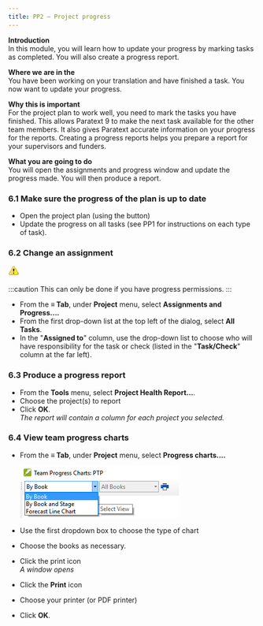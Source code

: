 ```yaml
---
title: PP2 – Project progress
---
```

**Introduction**  
In this module, you will learn how to update your progress by marking tasks as completed. You will also create a progress report.

**Where we are in the**  
You have been working on your translation and have finished a task. You now want to update your progress.

**Why this is important**   
For the project plan to work well, you need to mark the tasks you have finished. This allows Paratext 9 to make the next task available for the other team members. It also gives Paratext accurate information on your progress for the reports. Creating a progress reports helps you prepare a report for your supervisors and funders.

**What you are going to do**  
You will open the assignments and progress window and update the progress made. You will then produce a report.

### 6.1 Make sure the progress of the plan is up to date

-   Open the project plan (using the button)
-   Update the progress on all tasks (see PP1 for instructions on each type of task).

### 6.2 Change an assignment

![](media/1c28af076960c2df6864e22de6b6bb9a.png)

:::caution
This can only be done if you have progress permissions.
:::

-   From the **≡ Tab**, under **Project** menu, select **Assignments and Progress....**
-   From the first drop-down list at the top left of the dialog, select **All Tasks**.
-   In the "**Assigned to**" column, use the drop-down list to choose who will have responsibility for the task or check (listed in the "**Task/Check**" column at the far left).

### 6.3 Produce a progress report

-   From the **Tools** menu, select **Project Health Report...**.
-   Choose the project(s) to report
-   Click **OK**.  
    *The report will contain a column for each project you selected.*

### 6.4 View team progress charts

-   From the **≡ Tab**, under **Project** menu, select **Progress charts....**

    ![](media/c39b0bb812f828a6a704052c6f10ebf4.png)

-   Use the first dropdown box to choose the type of chart
-   Choose the books as necessary.
-   Click the print icon  
    *A window opens*

-   Click the **Print** icon
-   Choose your printer (or PDF printer)
-   Click **OK**.
